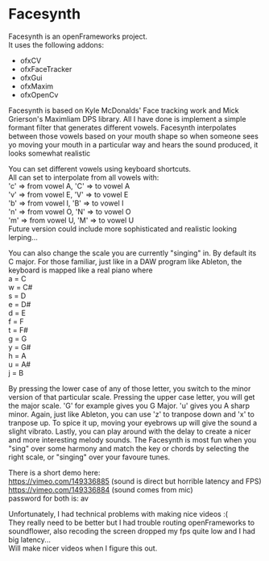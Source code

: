 # Facesynth

Facesynth is an openFrameworks project.  
It uses the following addons:  
- ofxCV  
- ofxFaceTracker  
- ofxGui  
- ofxMaxim  
- ofxOpenCv  

Facesynth is based on Kyle McDonalds' Face tracking work and Mick Grierson's Maximliam DPS library.
All I have done is implement a simple formant filter that generates different vowels.
Facesynth interpolates between those vowels based on your mouth shape so when someone sees yo
moving your mouth in a particular way and hears the sound produced, it looks somewhat realistic

You can set different vowels using keyboard shortcuts.  
All can set to interpolate from all vowels with:  
'c' => from vowel A, 'C' => to vowel A  
'v' => from vowel E, 'V' => to vowel E  
'b' => from vowel I, 'B' => to vowel I  
'n' => from vowel O, 'N' => to vowel O  
'm' => from vowel U, 'M' => to vowel U  
Future version could include more sophisticated and realistic looking lerping...

You can also change the scale you are currently "singing" in.
By default its C major. For those familiar, just like in a DAW program like Ableton,
the keyboard is mapped like a real piano where  
a = C  
w = C#  
s = D  
e = D#  
d = E  
f = F  
t = F#  
g = G  
y = G#  
h = A  
u = A#  
j = B  

By pressing the lower case of any of those letter, you switch to the minor version of that
particular scale. Pressing the upper case letter, you will get the major scale.
'G' for example gives you G Major. 'u' gives you A sharp minor.
Again, just like Ableton, you can use 'z' to tranpose down and 'x' to tranpose up.
To spice it up, moving your eyebrows up will give the sound a slight vibrato.
Lastly, you can play around with the delay to create a nicer and more interesting melody sounds.
The Facesynth is most fun when you "sing" over some harmony and match the key or chords
by selecting the right scale, or "singing" over your favoure tunes.

There is a short demo here:  
https://vimeo.com/149336885 (sound is direct but horrible latency and FPS)  
https://vimeo.com/149336884 (sound comes from mic)  
password for both is: av

Unfortunately, I had technical problems with making nice videos :(  
They really need to be better but I had trouble routing openFrameworks to soundflower,
also recoding the screen dropped my fps quite low and I had big latency...  
Will make nicer videos when I figure this out.


